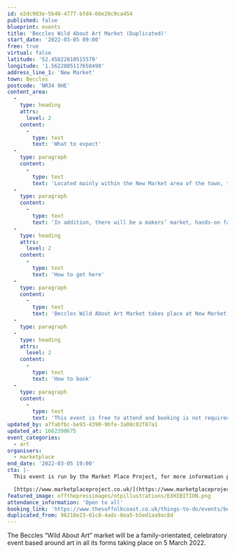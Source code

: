 ```yaml
---
id: e2dc983e-5b40-4777-bfd4-66e28c0ca454
published: false
blueprint: events
title: 'Beccles Wild About Art Market (Duplicated)'
start_date: '2022-03-05 09:00'
free: true
virtual: false
latitude: '52.45822810515579'
longitude: '1.5622805117658498'
address_line_1: 'New Market'
town: Beccles
postcode: 'NR34 9HE'
content_area:
  -
    type: heading
    attrs:
      level: 2
    content:
      -
        type: text
        text: 'What to expect'
  -
    type: paragraph
    content:
      -
        type: text
        text: 'Located mainly within the New Market area of the town, the centre piece will be a set of three life-size marsh ponies created by local artists Sarah Cannell, Rachael Long and Andy Jarrett. A family walking trail linking the three ponies with 12 other hand-crafted ponies and 50 smaller ones will take place across the town.'
  -
    type: paragraph
    content:
      -
        type: text
        text: 'In addition, there will be a makers’ market, hands-on family activities and street entertainment as well as locally-sourced food and drink, all creating a mini festival feel.'
  -
    type: heading
    attrs:
      level: 2
    content:
      -
        type: text
        text: 'How to get here'
  -
    type: paragraph
    content:
      -
        type: text
        text: 'Beccles Wild About Art Market takes place at New Market, NR34 9HE.'
  -
    type: paragraph
  -
    type: heading
    attrs:
      level: 2
    content:
      -
        type: text
        text: 'How to book'
  -
    type: paragraph
    content:
      -
        type: text
        text: 'This event is free to attend and booking is not required. '
updated_by: a7fabfbc-be93-4390-9bfe-3a08c02f87a1
updated_at: 1662390675
event_categories:
  - art
organisers:
  - marketplace
end_date: '2022-03-05 19:00'
cta: |-
  This event is run by the Market Place Project, for more information please get in touch via:

  [https://www.marketplaceproject.co.uk/](https://www.marketplaceproject.co.uk/)
featured_image: offthepressimages/otpillustrations/EXHIBITION.png
attendance_information: 'Open to all'
booking_link: 'https://www.thesuffolkcoast.co.uk/things-to-do/events/beccles-wild-about-art-market'
duplicated_from: 96210e23-61c8-4adc-8ea5-b5ed1aa9ac8d
---
```

The Beccles “Wild About Art” market will be a family-orientated, celebratory event based around art in all its forms taking place on 5 March 2022.
